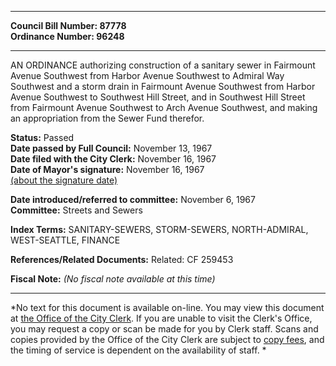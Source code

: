 * * * * *  
  
**Council Bill Number: [](#h0)[](#h2)87778**   
**Ordinance Number: 96248**  
  
* * * * *  
  
AN ORDINANCE authorizing construction of a sanitary sewer in Fairmount Avenue Southwest from Harbor Avenue Southwest to Admiral Way Southwest and a storm drain in Fairmount Avenue Southwest from Harbor Avenue Southwest to Southwest Hill Street, and in Southwest Hill Street from Fairmount Avenue Southwest to Arch Avenue Southwest, and making an appropriation from the Sewer Fund therefor.  
  
**Status:** Passed   
**Date passed by Full Council:** November 13, 1967   
**Date filed with the City Clerk:** November 16, 1967   
**Date of Mayor's signature:** November 16, 1967   
[(about the signature date)](/~public/approvaldate.htm)   
  
  
**Date introduced/referred to committee:** November 6, 1967   
**Committee:** Streets and Sewers   
  
**Index Terms:** SANITARY-SEWERS, STORM-SEWERS, NORTH-ADMIRAL, WEST-SEATTLE, FINANCE  
  
**References/Related Documents:** Related: CF 259453  
  
**Fiscal Note:** *(No fiscal note available at this time)*  
  
* * * * *  
  
*No text for this document is available on-line. You may view this document at [the Office of the City Clerk](http://www.seattle.gov/leg/clerk/contactUs.htm). If you are unable to visit the Clerk's Office, you may request a copy or scan be made for you by Clerk staff. Scans and copies provided by the Office of the City Clerk are subject to [copy fees](http://clerk.seattle.gov/~public/clerkfees.htm), and the timing of service is dependent on the availability of staff. *  
  
  
